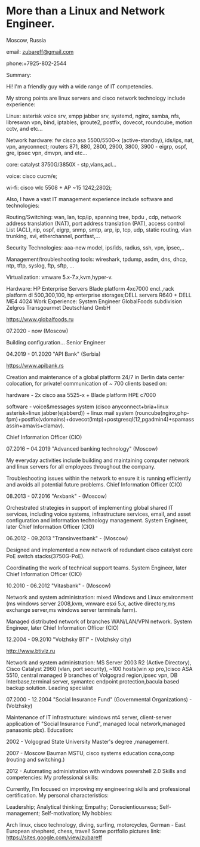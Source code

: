 # More than a Linux and Network Engineer.

Moscow, Russia

email: zubareff@gmail.com

phone:+7925-802-2544

Summary:

Hi! I'm a friendly guy with a wide range of IT competencies.

My strong points are linux servers and cisco network technology include experience:

Linux: asterisk voice srv, xmpp jabber srv, systemd, nginx, samba, nfs, libreswan vpn, bind, iptables, iproute2, postfix, dovecot, roundcube, motion cctv, and etc...

Network hardware: fw cisco asa 5500/5500-x (active-standby), ids/ips, nat, vpn, anyconnect; routers 871, 880, 2800, 2900, 3800, 3900 - eigrp, ospf, gre, ipsec vpn, dmvpn, and etc...

core: catalyst 3750G/3850X - stp,vlans,acl... 

voice: cisco cucm/e; 

wi-fi: cisco wlc 5508 + AP ~15 1242;2802i;

Also, I have a vast IT management experience include software and technologies:

Routing/Switching: wan, lan, tcp/ip, spanning tree, bpdu , cdp, network address translation (NAT), port address translation (PAT), access control List (ACL), rip, ospf, eigrp, snmp, smtp, arp, ip, tcp, udp, static routing, vlan trunking, svi, etherchannel, portfast,...

Security Technologies: aaa-new model, ips/ids, radius, ssh, vpn, ipsec,..

Management/troubleshooting tools: wireshark, tpdump, asdm, dns, dhcp, ntp, tftp, syslog, ftp, sftp, ...

Virtualization: vmware 5.x-7.x,kvm,hyper-v. 

Hardware: HP Enterprise Servers Blade platform 4xc7000 encl.,rack platform dl 500,300,100, hp enterprise storages;DELL servers R640 + DELL ME4 4024
Work Experience:
System Engineer
GlobalFoods subdivision Zelgros Transgourmet Deutschland GmbH

https://www.globalfoods.ru

07.2020 - now (Moscow) 

Building configuration...
Senior Engineer

04.2019 - 01.2020 "API Bank" (Serbia)

https://www.apibank.rs

Creation and maintenance of a global platform 24/7 in Berlin data center colocation, for private! communication of ~ 700 clients based on:

hardware - 2x cisco asa 5525-x + Blade platform HPE c7000

software - voice&messages system (cisco anyconnect+bria+linux asterisk+linux jabber(ejabberd)) + linux mail system (rouncube(nginx,php-fpm)+postfix(vdomains)+dovecot(lmtp)+postgresql(12,pgadmin4)+spamassassin+amavis+clamav).

Chief Information Officer (CIO)

07.2016 – 04.2019  "Advanced banking technology" (Moscow)

My everyday activities include building and maintaining computer network and linux servers for all employees throughout the company.

Troubleshooting issues within the network to ensure it is running efficiently and avoids all potential future problems.
Chief Information Officer (CIO)

08.2013 - 07.2016 "Arxbank" - (Moscow)

Orchestrated strategies in support of implementing global shared IT services, including voice systems, infrastructure services, email, and asset configuration and information technology management.
System Engineer, later Chief Information Officer (CIO)

06.2012 - 09.2013 "Transinvestbank" - (Moscow)

Designed and implemented a new network of redundant cisco catalyst core  PoE switch stacks(3750G-PoE).

Coordinating the work of technical support teams.
System Engineer, later Chief Information Officer (CIO)

10.2010 - 06.2012 "Vitasbank" - (Moscow)

Network and system administration: mixed Windows and Linux environment (ms windows server 2008,kvm,  vmware esxi 5.x, active directory,ms exchange server,ms windows server terminals farm).

Managed distributed network of branches WAN/LAN/VPN network.
System Engineer, later Chief Information Officer (CIO)

12.2004 - 09.2010 "Volzhsky BTI" - (Volzhsky city)

http://www.btivlz.ru

Network and system administration:  MS Server 2003 R2 (Active Directory), Cisco Catalyst 2960 (vlan, port security), ~100 hosts(win xp pro,)cisco ASA 5510, central managed 9 branches of Volgograd region,ipsec vpn, DB Interbase,terminal server, symantec endpoint protection,bacula based backup solution.
Leading specialist

07.2000 - 12.2004 "Social Insurance Fund" (Governmental Organizations) - (Volzhsky)

Maintenance of IT infrastructure: windows nt4 server, client-server application of "Social Insurance Fund", managed local network,managed panasonic pbx).
Education:

2002 - Volgograd State University Master's degree ,management.

2007 - Moscow Bauman MSTU, cisco systems education ccna,ccnp (routing and switching.)

2012 - Automating administration with windows powershell 2.0
Skills and competencies:
My professional skills:

Currently, I’m focused on improving my engineering skills and professional certification.
My personal characteristics:

Leadership; Analytical thinking; Empathy; Conscientiousness; Self-management; Self-motivation; 
My hobbies:

Arch linux, cisco technology, diving, surfing, motorcycles, German - East European shepherd, chess, travel!
Some portfolio pictures link:
https://sites.google.com/view/zubareff
